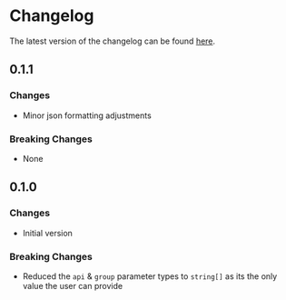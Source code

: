 # Changelog

The latest version of the changelog can be found [here](https://github.com/Azure/bicep-registry-modules/blob/main/avm/res/api-management/service/product/CHANGELOG.md).

## 0.1.1

### Changes

- Minor json formatting adjustments

### Breaking Changes

- None

## 0.1.0

### Changes

- Initial version

### Breaking Changes

- Reduced the `api` & `group` parameter types to `string[]` as its the only value the user can provide
